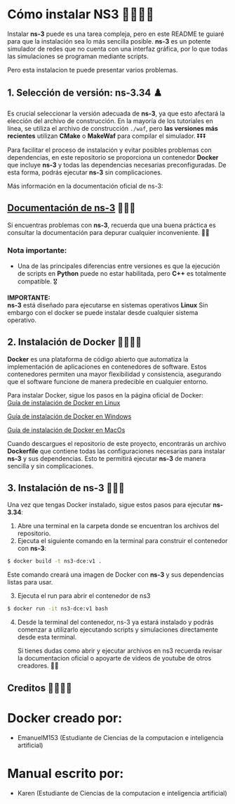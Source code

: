
# Cómo instalar NS3 👨‍💻👨‍💻

Instalar **ns-3** puede es una tarea compleja, pero en este README te guiaré para que la instalación sea lo más sencilla posible. **ns-3** es un potente simulador de redes que no cuenta con una interfaz gráfica, por lo que todas las simulaciones se programan mediante scripts.

Pero esta instalacion te puede presentar varios problemas.

## 1. Selección de versión: **ns-3.34** ♟️

Es crucial seleccionar la versión adecuada de **ns-3**, ya que esto afectará la elección del archivo de construcción. En la mayoría de los tutoriales en línea, se utiliza el archivo de construcción `./waf`, pero **las versiones más recientes** utilizan **CMake** o **MakeWaf** para compilar el simulador.  ⏬⏬⏬

Para facilitar el proceso de instalación y evitar posibles problemas con dependencias, en este repositorio se proporciona un contenedor **Docker** que incluye **ns-3** y todas las dependencias necesarias preconfiguradas. De esta forma, podrás ejecutar **ns-3** sin complicaciones.

Más información en la documentación oficial de ns-3:  

## [Documentación de ns-3](https://www.nsnam.org/documentation/) 🔴🔴🔴

Si encuentras problemas con **ns-3**, recuerda que una buena práctica es consultar la documentación para depurar cualquier inconveniente. 🚀🚀

### Nota importante:

* Una de las principales diferencias entre versiones es que la ejecución de scripts en **Python** puede no estar habilitada, pero **C++** es totalmente compatible.  🎖️

**IMPORTANTE:**  
**ns-3** está diseñado para ejecutarse en sistemas operativos **Linux** Sin embargo con el docker se puede instalar desde cualquier sistema operativo.

## 2. Instalación de Docker 🌟🐳🐳🐳

**Docker** es una plataforma de código abierto que automatiza la implementación de aplicaciones en contenedores de software. Estos contenedores permiten una mayor flexibilidad y consistencia, asegurando que el software funcione de manera predecible en cualquier entorno.

Para instalar Docker, sigue los pasos en la página oficial de Docker:  
[Guía de instalación de Docker en Linux](https://docs.docker.com/desktop/install/linux/)

[Guía de instalación de Docker en Windows](https://www.youtube.com/watch?v=ZO4KWQfUBBc)

[Guía de instalación de Docker en MacOs](https://www.youtube.com/watch?v=-EXlfSsP49A)

Cuando descargues el repositorio de este proyecto, encontrarás un archivo **Dockerfile** que contiene todas las configuraciones necesarias para instalar **ns-3** y sus dependencias. Esto te permitirá ejecutar **ns-3** de manera sencilla y sin complicaciones.

## 3. Instalación de ns-3  📶📶📶

Una vez que tengas Docker instalado, sigue estos pasos para ejecutar **ns-3.34**:

1. Abre una terminal en la carpeta donde se encuentran los archivos del repositorio.
2. Ejecuta el siguiente comando en la terminal para construir el contenedor con **ns-3**:

```bash
$ docker build -t ns3-dce:v1 .
```

Este comando creará una imagen de Docker con **ns-3** y sus dependencias listas para usar.

3. Ejecuta el run para abrir el contenedor de ns3 

```bash
$ docker run -it ns3-dce:v1 bash
```

4. Desde la terminal del contenedor, ns-3 ya estará instalado y podrás comenzar a utilizarlo ejecutando scripts y simulaciones directamente desde esta terminal.

   Si tienes dudas como abrir y ejecutar archivos en ns3 recuerda revisar la documentacion oficial o apoyarte de videos de youtube de otros creadores. 🎨🎨

## Creditos 👨‍💻👩‍💻

# Docker creado por: 
- EmanuelM153 (Estudiante de Ciencias de la computacion e inteligencia artificial)

# Manual escrito por:   
- Karen (Estudiante de Ciencias de la computacion e inteligencia artificial)










